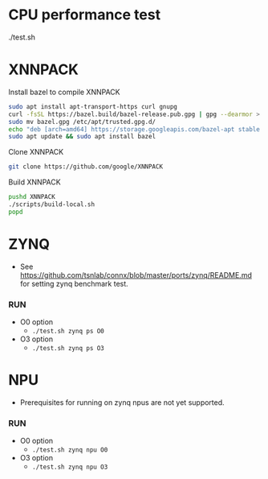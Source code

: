 # CPU performance test

./test.sh


# XNNPACK

Install bazel to compile XNNPACK

```bash
sudo apt install apt-transport-https curl gnupg
curl -fsSL https://bazel.build/bazel-release.pub.gpg | gpg --dearmor > bazel.gpg
sudo mv bazel.gpg /etc/apt/trusted.gpg.d/
echo "deb [arch=amd64] https://storage.googleapis.com/bazel-apt stable jdk1.8" | sudo tee /etc/apt/sources.list.d/bazel.list
sudo apt update && sudo apt install bazel
```

Clone XNNPACK

```bash
git clone https://github.com/google/XNNPACK
```

Build XNNPACK
```bash
pushd XNNPACK
./scripts/build-local.sh
popd
```

# ZYNQ
- See https://github.com/tsnlab/connx/blob/master/ports/zynq/README.md for setting zynq benchmark test.
### RUN
- O0 option
    - `./test.sh zynq ps O0`
- O3 option
    - `./test.sh zynq ps O3`

# NPU
- Prerequisites for running on zynq npus are not yet supported.
### RUN
- O0 option
    - `./test.sh zynq npu O0`
- O3 option
    - `./test.sh zynq npu O3`
